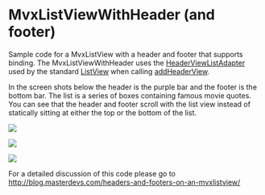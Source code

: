 # MvxListViewWithHeader (and footer) #
Sample code for a MvxListView with a header and footer that supports binding.  The MvxListViewWithHeader uses the [HeaderViewListAdapter](http://developer.android.com/reference/android/widget/HeaderViewListAdapter.html) used by the standard [ListView](http://developer.android.com/reference/android/widget/ListView.html) when calling [addHeaderView](http://developer.android.com/reference/android/widget/ListView.html#addHeaderView(android.view.View)).  

In the screen shots below the header is the purple bar and the footer is the bottom bar.  The list is a series of boxes containing famous movie quotes.  You can see that the header and footer scroll with the list view instead of statically sitting at either the top or the bottom of the list.

![](https://raw.githubusercontent.com/jquintus/spikes/master/XamarinSpikes/MvxListWithHeader/screenshots/top.png)

![](https://raw.githubusercontent.com/jquintus/spikes/master/XamarinSpikes/MvxListWithHeader/screenshots/middle.png)

![](https://raw.githubusercontent.com/jquintus/spikes/master/XamarinSpikes/MvxListWithHeader/screenshots/bottom.png)



For a detailed discussion of this code please go to http://blog.masterdevs.com/headers-and-footers-on-an-mvxlistview/
